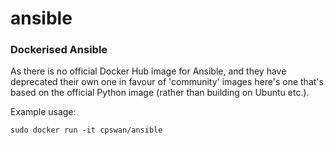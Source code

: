 ansible
=======

### Dockerised Ansible

As there is no official Docker Hub image for Ansible, and they have deprecated their own one in favour of 'community' images here's one that's based on the official Python image (rather than building on Ubuntu etc.).

Example usage:

`sudo docker run -it cpswan/ansible`
